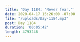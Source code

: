 ```yaml
---
title: 'Day 1184: "Never fear."'
date: 2020-04-17 15:26:00 -07:00
file: "/uploads/Day-1184.mp3"
post: Day 1184
duration: '00:05:42'
length: 4793248
---
```



